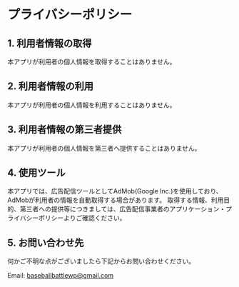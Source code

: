 # プライバシーポリシー

## 1. 利用者情報の取得
本アプリが利用者の個人情報を取得することはありません。

## 2. 利用者情報の利用
本アプリが利用者の個人情報を利用することはありません。

## 3. 利用者情報の第三者提供
本アプリが利用者の個人情報を第三者へ提供することはありません。

## 4. 使用ツール 
本アプリでは、広告配信ツールとしてAdMob(Google Inc.)を使用しており、AdMobが利用者の情報を自動取得する場合があります。 取得する情報、利用目的、第三者への提供等につきましては、広告配信事業者のアプリケーション・プライバシーポリシーよりご確認ください。

## 5. お問い合わせ先
何かご不明な点がございましたら下記からお問い合わせください。

Email: baseballbattlewp@gmail.com
